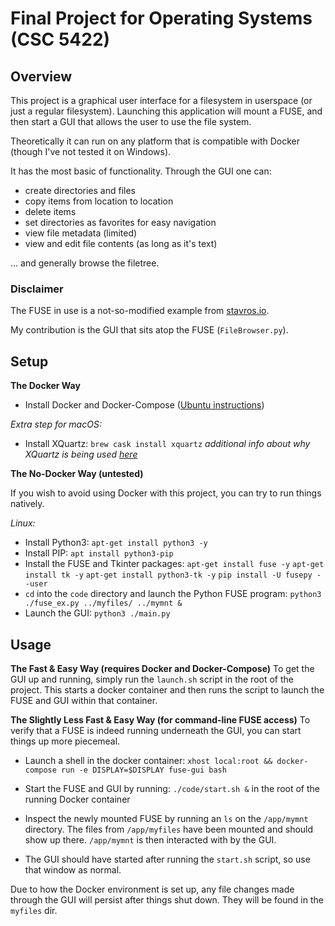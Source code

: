 # Final Project for Operating Systems (CSC 5422)

## Overview

This project is a graphical user interface for a filesystem in
userspace (or just a regular filesystem). Launching this application
will mount a FUSE, and then start a GUI that allows the user to use
the file system. 

Theoretically it can run on any platform that is compatible with
Docker (though I've not tested it on Windows).

It has the most basic of functionality. Through the GUI one can:
- create directories and files
- copy items from location to location
- delete items
- set directories as favorites for easy navigation
- view file metadata (limited)
- view and edit file contents (as long as it's text)

... and generally browse the filetree.

### Disclaimer
The FUSE in use is a not-so-modified example from
[stavros.io](https://www.stavros.io/posts/python-fuse-filesystem/).

My contribution is the GUI that sits atop the FUSE (`FileBrowser.py`).

## Setup

**The Docker Way**

- Install Docker and Docker-Compose ([Ubuntu instructions](https://docs.docker.com/engine/install/ubuntu/#install-using-the-convenience-script))

*Extra step for macOS:*
- Install XQuartz: `brew cask install xquartz` *additional info about why XQuartz is being used [here](https://sourabhbajaj.com/blog/2017/02/07/gui-applications-docker-mac/)*

**The No-Docker Way (untested)**

If you wish to avoid using Docker with this project, you can try to
run things natively.

*Linux:*

- Install Python3: `apt-get install python3 -y`
- Install PIP: `apt install python3-pip`
- Install the FUSE and Tkinter packages: 
    `apt-get install fuse -y`
    `apt-get install tk -y`
    `apt-get install python3-tk -y`
    `pip install -U fusepy --user`
- `cd` into the `code` directory and launch the Python FUSE program:
    `python3 ./fuse_ex.py ../myfiles/ ../mymnt &`
- Launch the GUI: `python3 ./main.py`

## Usage 

**The Fast & Easy Way (requires Docker and Docker-Compose)**
To get the GUI up and running, simply run the `launch.sh` script in the
root of the project. This starts a docker container and then runs the 
script to launch the FUSE and GUI within that container.

**The Slightly Less Fast & Easy Way (for command-line FUSE access)**
To verify that a FUSE is indeed running underneath the GUI, you can
start things up more piecemeal. 

- Launch a shell in the docker container: `xhost local:root && docker-compose run -e DISPLAY=$DISPLAY fuse-gui bash`

- Start the FUSE and GUI by running: `./code/start.sh &` in the root of 
the running Docker container

- Inspect the newly mounted FUSE by running an `ls` on the `/app/mymnt`
directory. The files from `/app/myfiles` have been mounted and should
show up there. `/app/mymnt` is then interacted with by the GUI.

- The GUI should have started after running the `start.sh` script, so
use that window as normal.

Due to how the Docker environment is set up, any file changes made 
through the GUI will persist after things shut down. They will be
found in the `myfiles` dir.
